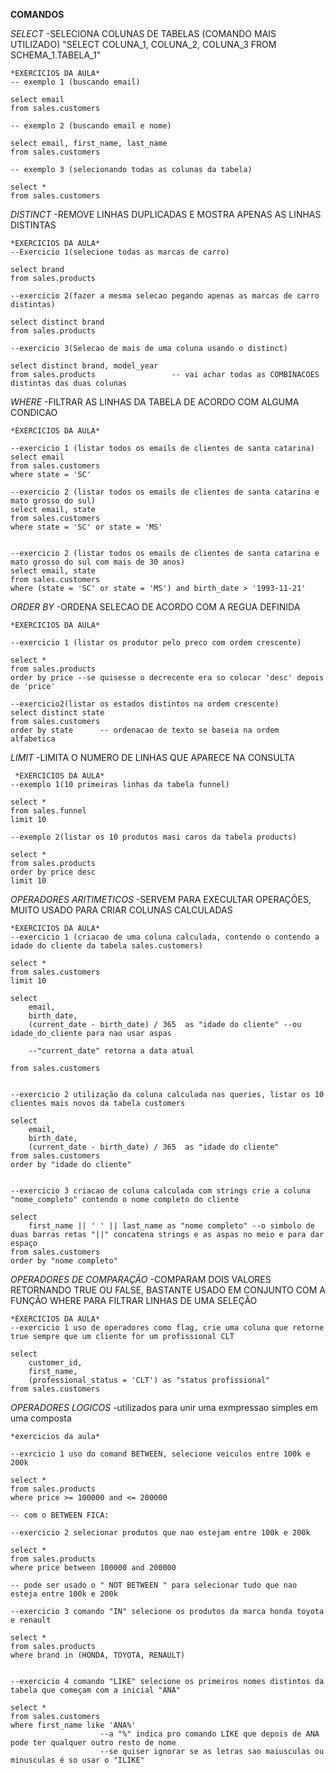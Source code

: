 **COMANDOS**

*SELECT*
    -SELECIONA COLUNAS DE TABELAS (COMANDO MAIS UTILIZADO)
    "SELECT COLUNA_1, COLUNA_2, COLUNA_3
     FROM SCHEMA_1.TABELA_1"

    *EXERCICIOS DA AULA*
    -- exemplo 1 (buscando email)

    select email
    from sales.customers

    -- exemplo 2 (buscando email e nome)

    select email, first_name, last_name
    from sales.customers

    -- exemplo 3 (selecionando todas as colunas da tabela)

    select * 
    from sales.customers

*DISTINCT*
    -REMOVE LINHAS DUPLICADAS E MOSTRA APENAS AS LINHAS DISTINTAS

    *EXERCICIOS DA AULA*
    --Exercicio 1(selecione todas as marcas de carro)

    select brand
    from sales.products

    --exercicio 2(fazer a mesma selecao pegando apenas as marcas de carro distintas)

    select distinct brand
    from sales.products

    --exercicio 3(Selecao de mais de uma coluna usando o distinct)

    select distinct brand, model_year
    from sales.products					-- vai achar todas as COMBINACOES distintas das duas colunas


*WHERE*
    -FILTRAR AS LINHAS DA TABELA DE ACORDO COM ALGUMA CONDICAO

    *EXERCICIOS DA AULA*

    --exercicio 1 (listar todos os emails de clientes de santa catarina)
    select email
    from sales.customers
    where state = 'SC'

    --exercicio 2 (listar todos os emails de clientes de santa catarina e mato grosso do sul)
    select email, state
    from sales.customers
    where state = 'SC' or state = 'MS'


    --exercicio 2 (listar todos os emails de clientes de santa catarina e mato grosso do sul com mais de 30 anos)
    select email, state
    from sales.customers
    where (state = 'SC' or state = 'MS') and birth_date > '1993-11-21'

*ORDER BY*
    -ORDENA SELECAO DE ACORDO COM A REGUA DEFINIDA

    *EXERCICIOS DA AULA*

    --exercicio 1 (listar os produtor pelo preco com ordem crescente)

    select *
    from sales.products
    order by price --se quisesse o decrecente era so colocar 'desc' depois de 'price'

    --exercicio2(listar os estados distintos na ordem crescente)
    select distinct state
    from sales.customers
    order by state		-- ordenacao de texto se baseia na ordem alfabetica

*LIMIT*
    -LIMITA O NUMERO DE LINHAS QUE APARECE NA CONSULTA

     *EXERCICIOS DA AULA*
    --exemplo 1(10 primeiras linhas da tabela funnel)

    select * 
    from sales.funnel
    limit 10

    --exemplo 2(listar os 10 produtos masi caros da tabela products)

    select * 
    from sales.products
    order by price desc
    limit 10

*OPERADORES ARITIMETICOS*
    -SERVEM PARA EXECULTAR OPERAÇÕES, MUITO USADO PARA CRIAR COLUNAS CALCULADAS

    *EXERCICIOS DA AULA*
    --exercicio 1 (criacao de uma coluna calculada, contendo o contendo a idade do cliente da tabela sales.customers)

    select * 
    from sales.customers
    limit 10

    select
	    email,
	    birth_date,
	    (current_date - birth_date) / 365  as "idade do cliente" --ou idade_do_cliente para nao usar aspas
	
	    --"current_date" retorna a data atual

    from sales.customers 


    --exercicio 2 utilização da coluna calculada nas queries, listar os 10 clientes mais novos da tabela customers

    select
	    email,
	    birth_date,
	    (current_date - birth_date) / 365  as "idade do cliente"
    from sales.customers
    order by "idade do cliente"


    --exercicio 3 criacao de coluna calculada com strings crie a coluna "nome_completo" contendo o nome completo do cliente

    select 
	    first_name || ' ' || last_name as "nome completo" --o simbolo de duas barras retas "||" concatena strings e as aspas no meio e para dar espaço
    from sales.customers
    order by "nome completo"


*OPERADORES DE COMPARAÇÃO*
    -COMPARAM DOIS VALORES RETORNANDO TRUE OU FALSE, BASTANTE USADO EM CONJUNTO COM A FUNÇÃO WHERE PARA FILTRAR LINHAS DE UMA SELEÇÃO

    *EXERCICIOS DA AULA*
    --exercicio 1 uso de operadores como flag, crie uma coluna que retorne true sempre que um cliente for um profissional CLT

    select 
	    customer_id,
	    first_name,
	    (professional_status = 'CLT') as "status profissional"
    from sales.customers

*OPERADORES LOGICOS*
    -utilizados para unir uma exmpressao simples em uma composta

    *exercicios da aula*

    --exrcicio 1 uso do comand BETWEEN, selecione veiculos entre 100k e 200k

    select *
    from sales.products
    where price >= 100000 and <= 200000

    -- com o BETWEEN FICA:

    --exercicio 2 selecionar produtos que nao estejam entre 100k e 200k

    select *
    from sales.products
    where price between 100000 and 200000

    -- pode ser usado o " NOT BETWEEN " para selecionar tudo que nao esteja entre 100k e 200k

    --exercicio 3 comando "IN" selecione os produtos da marca honda toyota e renault

    select *
    from sales.products
    where brand in (HONDA, TOYOTA, RENAULT)


    --exercicio 4 comando "LIKE" selecione os primeiros nomes distintos da tabela que começam com a inicial "ANA"

    select *
    from sales.customers
    where first_name like 'ANA%'
					    --a "%" indica pro comando LIKE que depois de ANA pode ter qualquer outro resto de nome
					    --se quiser ignorar se as letras sao maiusculas ou minusculas é so usar o "ILIKE"
